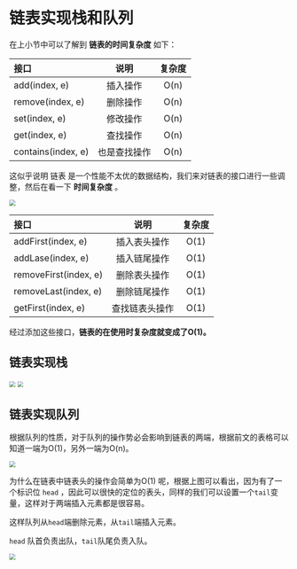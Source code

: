 # 链表实现栈和队列



在上小节中可以了解到 **链表的时间复杂度** 如下：

| 接口               |     说明     | 复杂度 |
| :----------------- | :----------: | :----: |
| add(index, e)      |   插入操作   |  O(n)  |
| remove(index, e)   |   删除操作   |  O(n)  |
| set(index, e)      |   修改操作   |  O(n)  |
| get(index, e)      |   查找操作   |  O(n)  |
| contains(index, e) | 也是查找操作 |  O(n)  |

这似乎说明 链表 是一个性能不太优的数据结构，我们来对链表的接口进行一些调整，然后在看一下 **时间复杂度** 。

<img src="https://gcore.jsdelivr.net/gh/2234416233/myImage/img/1571058288-1176a2b40252921.jpg" style="zoom:67%;" />

| 接口                  |      说明      | 复杂度 |
| :-------------------- | :------------: | :----: |
| addFirst(index, e)    |  插入表头操作  |  O(1)  |
| addLase(index, e)     |  插入链尾操作  |  O(1)  |
| removeFirst(index, e) |  删除表头操作  |  O(1)  |
| removeLast(index, e)  |  删除链尾操作  |  O(1)  |
| getFirst(index, e)    | 查找链表头操作 |  O(1)  |

经过添加这些接口，**链表的在使用时复杂度就变成了O(1)。**

## 链表实现栈

<img src="https://gcore.jsdelivr.net/gh/2234416233/myImage/img/1571058289-7a8621fce8795a5.gif" style="zoom:67%;" />

<img src="https://gcore.jsdelivr.net/gh/2234416233/myImage/img/1571058290-318bd6c8d81aaed.png" style="zoom:67%;" />

## 链表实现队列

根据队列的性质，对于队列的操作势必会影响到链表的两端，根据前文的表格可以知道一端为O(1)，另外一端为O(n)。

<img src="https://gcore.jsdelivr.net/gh/2234416233/myImage/img/1571058290-09fa571f04052e6.png" style="zoom:67%;" />


为什么在链表中链表头的操作会简单为O(1) 呢，根据上图可以看出，因为有了一个标识位 `head` ，因此可以很快的定位的表头，同样的我们可以设置一个`tail`变量，这样对于两端插入元素都是很容易。

这样队列从`head`端删除元素，从`tail`端插入元素。

`head` 队首负责出队，`tail`队尾负责入队。

<img src="https://gcore.jsdelivr.net/gh/2234416233/myImage/img/1571058291-2337b60e1c9f27e.jpg" style="zoom:67%;" />